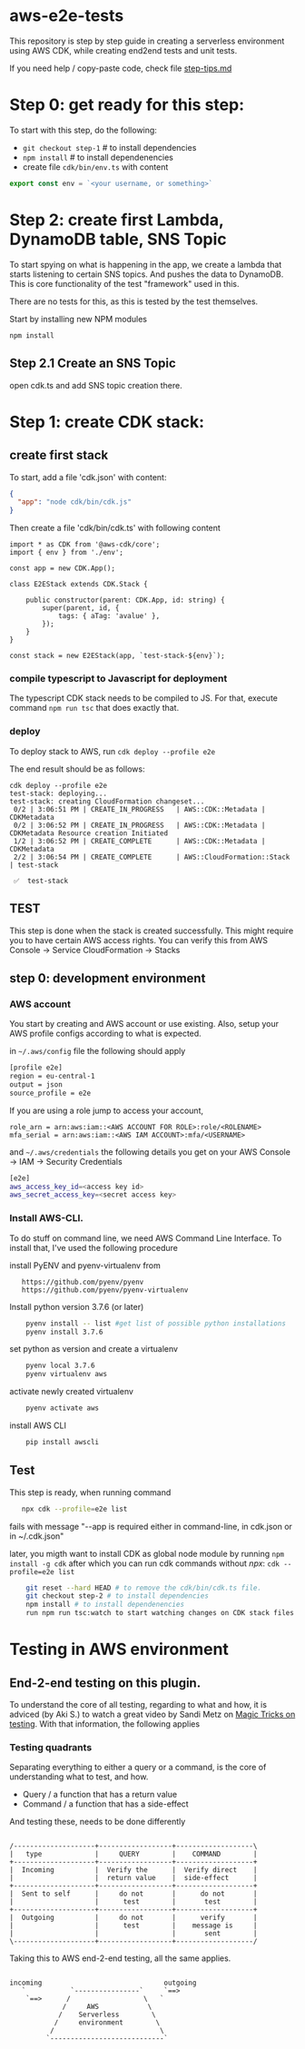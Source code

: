 # aws-e2e-tests

This repository is step by step guide in creating a serverless environment using AWS CDK, while creating end2end tests and unit tests. 

If you need help / copy-paste code, check file [step-tips.md](step-tips.md)

# Step 0: get ready for this step:
To start with this step, do the following:

   * `git checkout step-1`  # to install dependencies
   * `npm install`  # to install dependenencies
   * create file `cdk/bin/env.ts` with content
```typescript
export const env = `<your username, or something>`
```

# Step 2: create first Lambda, DynamoDB table, SNS Topic

To start spying on what is happening in the app, we create a lambda that starts listening to certain SNS topics. And pushes the data to DynamoDB. This is core functionality of the test "framework" used in this. 

There are no tests for this, as this is tested by the test themselves.

Start by installing new NPM modules

``` npm install ```

## Step 2.1 Create an SNS Topic

open cdk.ts and add SNS topic creation there.

# Step 1: create CDK stack:

## create first stack

To start, add a file 'cdk.json' with content:
```json
{
  "app": "node cdk/bin/cdk.js"
}
```

Then create a file 'cdk/bin/cdk.ts' with following content

```
import * as CDK from '@aws-cdk/core';
import { env } from './env';

const app = new CDK.App();

class E2EStack extends CDK.Stack {

    public constructor(parent: CDK.App, id: string) {
        super(parent, id, {
            tags: { aTag: 'avalue' },
        });
    }
}

const stack = new E2EStack(app, `test-stack-${env}`);
```

### compile typescript to Javascript for deployment

The typescript CDK stack needs to be compiled to JS. For that, execute command ```npm run tsc``` that does exactly that.

### deploy

To deploy stack to AWS, run `cdk deploy --profile e2e`

The end result should be as follows:
```
cdk deploy --profile e2e                                                                                                                                                  test-stack: deploying...
test-stack: creating CloudFormation changeset...
 0/2 | 3:06:51 PM | CREATE_IN_PROGRESS   | AWS::CDK::Metadata | CDKMetadata 
 0/2 | 3:06:52 PM | CREATE_IN_PROGRESS   | AWS::CDK::Metadata | CDKMetadata Resource creation Initiated
 1/2 | 3:06:52 PM | CREATE_COMPLETE      | AWS::CDK::Metadata | CDKMetadata 
 2/2 | 3:06:54 PM | CREATE_COMPLETE      | AWS::CloudFormation::Stack | test-stack 

 ✅  test-stack
```


## TEST

This step is done when the stack is created successfully. This might require you to have certain AWS access rights.
You can verify this from AWS Console -> Service CloudFormation -> Stacks

## step 0: development environment

### AWS account

You start by creating and AWS account or use existing. 
Also, setup your AWS profile configs according to what is expected. 

in `~/.aws/config` file the following should apply
```bash
[profile e2e]
region = eu-central-1
output = json
source_profile = e2e
```

If you are using a role jump to access your account,
```
role_arn = arn:aws:iam::<AWS ACCOUNT FOR ROLE>:role/<ROLENAME>
mfa_serial = arn:aws:iam::<AWS IAM ACCOUNT>:mfa/<USERNAME>
```

and `~/.aws/credentials`
the following details you get on your AWS Console -> IAM -> Security Credentials
```bash
[e2e]
aws_access_key_id=<access key id>
aws_secret_access_key=<secret access key>
```

### Install AWS-CLI. 

To do stuff on command line, we need AWS Command Line Interface. To install that, I've used the following procedure 

install PyENV and pyenv-virtualenv from 

``` 
   https://github.com/pyenv/pyenv 
   https://github.com/pyenv/pyenv-virtualenv
```

Install python version 3.7.6 (or later)

``` bash 
    pyenv install -- list #get list of possible python installations
    pyenv install 3.7.6
```

set python as version and create a virtualenv
```bash 
    pyenv local 3.7.6
    pyenv virtualenv aws
```
activate newly created virtualenv
```bash
    pyenv activate aws
```

install AWS CLI

```bash
    pip install awscli
```

## Test

This step is ready, when running command 
```bash
   npx cdk --profile=e2e list
```
fails with  message "--app is required either in command-line, in cdk.json or in ~/.cdk.json"

later, you migth want to install CDK as global node module by running `npm install -g cdk` after which you can run cdk commands without _npx_: `cdk --profile=e2e list`

```bash
    git reset --hard HEAD # to remove the cdk/bin/cdk.ts file.
    git checkout step-2 # to install dependencies
    npm install # to install dependenencies
    run npm run tsc:watch to start watching changes on CDK stack files.
```




# Testing in AWS environment

## End-2-end testing on this plugin.

To understand the core of all testing, regarding to what and how, it is adviced (by Aki S.) to watch a great video by 
Sandi Metz on [Magic Tricks on testing](https://www.youtube.com/watch?v=URSWYvyc42M). With that information, the 
following applies

### Testing quadrants

Separating everything to either a query or a command, is the core of understanding what to test, and how.

* Query / a function that has a return value
* Command / a function that has a side-effect

And testing these, needs to be done differently  

```

/--------------------+------------------+-------------------\
|   type             |     QUERY        |    COMMAND        |
+--------------------+------------------+-------------------+
|  Incoming          |  Verify the      |  Verify direct    |
|                    |  return value    |  side-effect      |
+--------------------+------------------+-------------------+
|  Sent to self      |     do not       |      do not       |
|                    |      test        |       test        |
+--------------------+------------------+-------------------+
|  Outgoing          |     do not       |      verify       |
|                    |      test        |    message is     |
|                    |                  |       sent        |
\--------------------+------------------+-------------------/
```

Taking this to AWS end-2-end testing, all the same applies.

```

incoming                              outgoing 
   `           `----------------`     `==>
    `==>      /                  \   `
             /     AWS            \
            /    Serverless        \
           /     environment        \
          /                          \
         `----------------------------`
```
